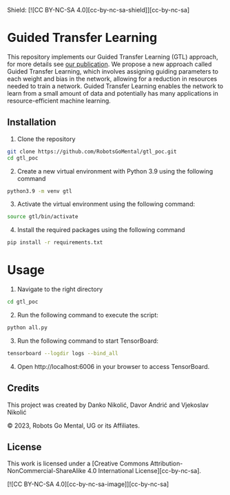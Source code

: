 Shield: [![CC BY-NC-SA 4.0][cc-by-nc-sa-shield]][cc-by-nc-sa]

# Guided Transfer Learning 
This repository implements our Guided Transfer Learning (GTL) approach, for more details see [our publication](https://www.researchgate.net/publication/367378102_Guided_transfer_learning_Helping_deep_networks_when_learning_gets_tough).
We propose a new approach called Guided Transfer Learning, which involves assigning guiding parameters to each weight and bias in the network, allowing for a reduction in resources needed to train a network. Guided Transfer Learning enables the network to learn from a small amount of data and potentially has many applications in resource-efficient machine learning.

## Installation
1. Clone the repository
```bash
git clone https://github.com/RobotsGoMental/gtl_poc.git
cd gtl_poc
```
2. Create a new virtual environment with Python 3.9 using the following command
```bash
python3.9 -m venv gtl
```
3. Activate the virtual environment using the following command:
```bash
source gtl/bin/activate
``` 
4. Install the required packages using the following command
```bash
pip install -r requirements.txt
``` 
# Usage
1. Navigate to the right directory 
```bash
cd gtl_poc
```
2. Run the following command to execute the script:
```bash
python all.py
```
3. Run the following command to start TensorBoard:
```bash
tensorboard --logdir logs --bind_all
```
4. Open http://localhost:6006 in your browser to access TensorBoard.
    
## Credits

This project was created by Danko Nikolić, Davor Andrić and Vjekoslav Nikolić

© 2023, Robots Go Mental, UG or its Affiliates. 

## License

This work is licensed under a [Creative Commons Attribution-NonCommercial-ShareAlike 4.0 International License][cc-by-nc-sa].

[![CC BY-NC-SA 4.0][cc-by-nc-sa-image]][cc-by-nc-sa]
